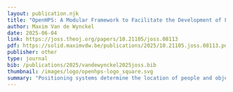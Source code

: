```yaml
---
layout: publication.njk
title: "OpenHPS: A Modular Framework to Facilitate the Development of FAIR Positioning Systems"
author: Maxim Van de Wynckel
date: 2025-06-04
link: https://joss.theoj.org/papers/10.21105/joss.08113
pdf: https://solid.maximvdw.be/publications/2025/10.21105.joss.08113.pdf
publisher: other
type: journal
bib: /publications/2025/vandewynckel2025joss.bib
thumbnail: /images/logo/openhps-logo_square.svg
summary: "Positioning systems determine the location of people and objects using various technologies and algorithms. While GPS dominates outdoor positioning, indoor and smaller-scale systems often require alternative technologies for lower latency, higher accuracy, or greater efficiency. These systems are frequently developed as single-use prototypes with no standard data format, hindering reusability and expansion. OpenHPS addresses these challenges by providing a modular, graph-based framework for creating versatile positioning systems on multiple platforms. It supports a wide range of algorithms and enables extensibility through custom nodes for sensor fusion and algorithm integration."
---
```

